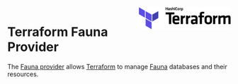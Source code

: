 <!-- markdownlint-disable first-line-h1 no-inline-html -->
<a href="https://terraform.io">
    <img src=".github/terraform_logo.svg" alt="Terraform logo" title="Terraform" align="right" height="50" />
</a>

# Terraform Fauna Provider

The
[Fauna provider](https://registry.terraform.io/providers/linguition/fauna/latest/docs)
allows [Terraform](https://terraform.io) to manage [Fauna](https://fauna.com)
databases and their resources.
